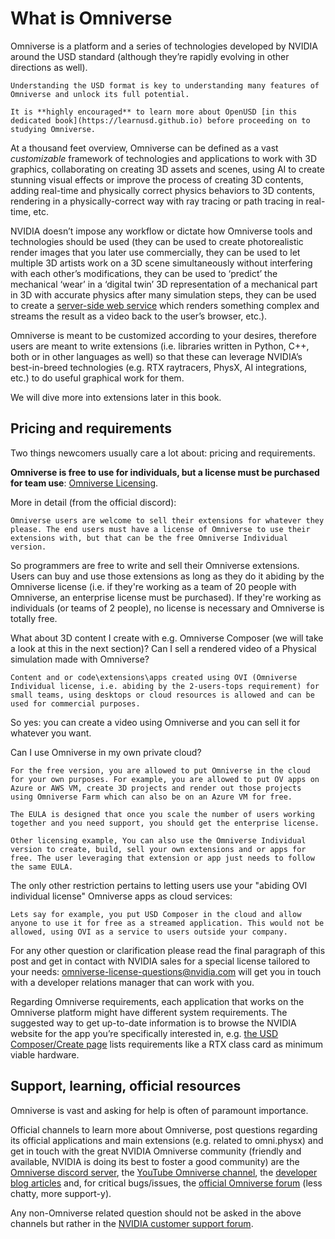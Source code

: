 # What is Omniverse
Omniverse is a platform and a series of technologies developed by NVIDIA around the USD standard (although they’re rapidly evolving in other directions as well).

```admonish warning title="Learn OpenUSD before Omniverse"
Understanding the USD format is key to understanding many features of Omniverse and unlock its full potential.

It is **highly encouraged** to learn more about OpenUSD [in this dedicated book](https://learnusd.github.io) before proceeding on to studying Omniverse.
```

At a thousand feet overview, Omniverse can be defined as a vast _customizable_ framework of technologies and applications to work with 3D graphics, collaborating on creating 3D assets and scenes, using AI to create stunning visual effects or improve the process of creating 3D contents, adding real-time and physically correct physics behaviors to 3D contents, rendering in a physically-correct way with ray tracing or path tracing in real-time, etc.

NVIDIA doesn’t impose any workflow or dictate how Omniverse tools and technologies should be used (they can be used to create photorealistic render images that you later use commercially, they can be used to let multiple 3D artists work on a 3D scene simultaneously without interfering with each other’s modifications, they can be used to ‘predict’ the mechanical ‘wear’ in a ‘digital twin’ 3D representation of a mechanical part in 3D with accurate physics after many simulation steps, they can be used to create a [server-side web service](https://docs.omniverse.nvidia.com/dev-guide/latest/programmer_ref/services.html) which renders something complex and streams the result as a video back to the user’s browser, etc.).

Omniverse is meant to be customized according to your desires, therefore users are meant to write extensions (i.e. libraries written in Python, C++, both or in other languages as well) so that these can leverage NVIDIA’s best-in-breed technologies (e.g. RTX raytracers, PhysX, AI integrations, etc.) to do useful graphical work for them.

We will dive more into extensions later in this book.

## Pricing and requirements

Two things newcomers usually care a lot about: pricing and requirements.

**Omniverse is free to use for individuals, but a license must be purchased for team use**: [Omniverse Licensing](https://www.nvidia.com/en-us/omniverse/download/).

More in detail (from the official discord):

```admonish quote
Omniverse users are welcome to sell their extensions for whatever they please. The end users must have a license of Omniverse to use their extensions with, but that can be the free Omniverse Individual version.
```

So programmers are free to write and sell their Omniverse extensions. Users can buy and use those extensions as long as they do it abiding by the Omniverse license (i.e. if they're working as a team of 20 people with Omniverse, an enterprise license must be purchased). If they're working as individuals (or teams of 2 people), no license is necessary and Omniverse is totally free.

What about 3D content I create with e.g. Omniverse Composer (we will take a look at this in the next section)? Can I sell a rendered video of a Physical simulation made with Omniverse?

```admonish quote
Content and or code\extensions\apps created using OVI (Omniverse Individual license, i.e. abiding by the 2-users-tops requirement) for small teams, using desktops or cloud resources is allowed and can be used for commercial purposes.
```

So yes: you can create a video using Omniverse and you can sell it for whatever you want.

Can I use Omniverse in my own private cloud?

```admonish quote
For the free version, you are allowed to put Omniverse in the cloud for your own purposes. For example, you are allowed to put OV apps on Azure or AWS VM, create 3D projects and render out those projects using Omniverse Farm which can also be on an Azure VM for free.

The EULA is designed that once you scale the number of users working together and you need support, you should get the enterprise license.

Other licensing example, You can also use the Omniverse Individual version to create, build, sell your own extensions and or apps for free. The user leveraging that extension or app just needs to follow the same EULA.
```

The only other restriction pertains to letting users use your "abiding OVI individual license" Omniverse apps as cloud services:

```admonish quote
Lets say for example, you put USD Composer in the cloud and allow anyone to use it for free as a streamed application. This would not be allowed, using OVI as a service to users outside your company.
```

For any other question or clarification please read the final paragraph of this post and get in contact with NVIDIA sales for a special license tailored to your needs: [omniverse-license-questions@nvidia.com](mailto:omniverse-license-questions@nvidia.com) will get you in touch with a developer relations manager that can work with you.

Regarding Omniverse requirements, each application that works on the Omniverse platform might have different system requirements. The suggested way to get up-to-date information is to browse the NVIDIA website for the app you’re specifically interested in, e.g. [the USD Composer/Create page](https://www.nvidia.com/en-us/omniverse/apps/create/) lists requirements like a RTX class card as minimum viable hardware.


## Support, learning, official resources

Omniverse is vast and asking for help is often of paramount importance.

Official channels to learn more about Omniverse, post questions regarding its official applications and main extensions (e.g. related to omni.physx) and get in touch with the great NVIDIA Omniverse community (friendly and available, NVIDIA is doing its best to foster a good community) are the [Omniverse discord server](https://forums.developer.nvidia.com/t/omniverse-discord-server-is-live/178422), the [YouTube Omniverse channel](https://www.youtube.com/c/nvidiaomniverse), the [developer blog articles](https://developer.nvidia.com/blog/tag/omniverse/) and, for critical bugs/issues, the [official Omniverse forum](https://forums.developer.nvidia.com/c/omniverse/) (less chatty, more support-y).

Any non-Omniverse related question should not be asked in the above channels but rather in the [NVIDIA customer support forum](https://www.nvidia.com/en-us/support/).

